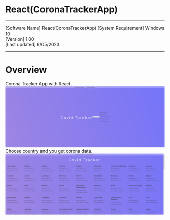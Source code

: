 # React(CoronaTrackerApp)
----------------------------------------

[Software Name] React(CoronaTrackerApp) 
[System Requirement] Windows 10  
[Version] 1.00  
[Last updated] 9/05/2023

----------------------------------------
# Overview
Corona Tracker App with React.
![Covid Tracker image](images/image230512_161804.png)
Choose country and you get corona data.
![Covid Tracker image](images/image230512_161839.png)
